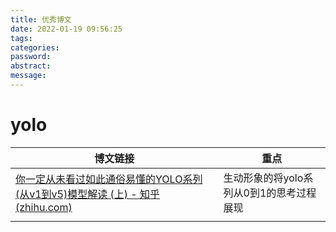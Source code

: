 ```yaml
---
title: 优秀博文
date: 2022-01-19 09:56:25
tags:
categories:
password:
abstract:
message:
---
```


 # yolo 





| 博文链接                                                     | 重点                                     |
| ------------------------------------------------------------ | ---------------------------------------- |
| [你一定从未看过如此通俗易懂的YOLO系列(从v1到v5)模型解读 (上) - 知乎 (zhihu.com)](https://zhuanlan.zhihu.com/p/183261974) | 生动形象的将yolo系列从0到1的思考过程展现 |
|                                                              |                                          |

